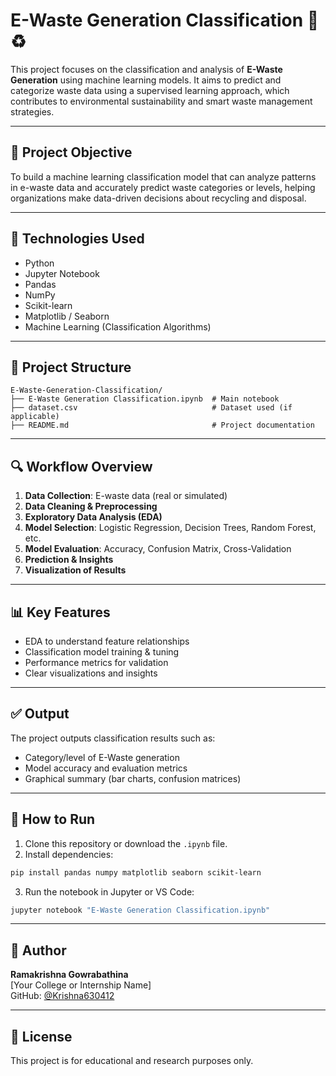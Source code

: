 # E-Waste Generation Classification 📱♻️

This project focuses on the classification and analysis of **E-Waste Generation** using machine learning models. It aims to predict and categorize waste data using a supervised learning approach, which contributes to environmental sustainability and smart waste management strategies.

---

## 📌 Project Objective

To build a machine learning classification model that can analyze patterns in e-waste data and accurately predict waste categories or levels, helping organizations make data-driven decisions about recycling and disposal.

---

## 🧪 Technologies Used

- Python
- Jupyter Notebook
- Pandas
- NumPy
- Scikit-learn
- Matplotlib / Seaborn
- Machine Learning (Classification Algorithms)

---

## 📂 Project Structure

```
E-Waste-Generation-Classification/
├── E-Waste Generation Classification.ipynb  # Main notebook
├── dataset.csv                              # Dataset used (if applicable)
├── README.md                                # Project documentation
```

---

## 🔍 Workflow Overview

1. **Data Collection**: E-waste data (real or simulated)
2. **Data Cleaning & Preprocessing**
3. **Exploratory Data Analysis (EDA)**
4. **Model Selection**: Logistic Regression, Decision Trees, Random Forest, etc.
5. **Model Evaluation**: Accuracy, Confusion Matrix, Cross-Validation
6. **Prediction & Insights**
7. **Visualization of Results**

---

## 📊 Key Features

- EDA to understand feature relationships
- Classification model training & tuning
- Performance metrics for validation
- Clear visualizations and insights

---

## ✅ Output

The project outputs classification results such as:
- Category/level of E-Waste generation
- Model accuracy and evaluation metrics
- Graphical summary (bar charts, confusion matrices)

---

## 🚀 How to Run

1. Clone this repository or download the `.ipynb` file.
2. Install dependencies:
```bash
pip install pandas numpy matplotlib seaborn scikit-learn
```
3. Run the notebook in Jupyter or VS Code:
```bash
jupyter notebook "E-Waste Generation Classification.ipynb"
```

---

## 📌 Author

**Ramakrishna Gowrabathina**  
[Your College or Internship Name]  
GitHub: [@Krishna630412](https://github.com/Krishna630412)

---

## 📘 License

This project is for educational and research purposes only.
